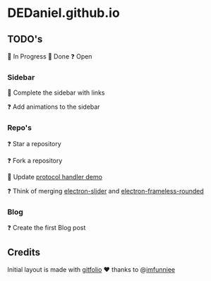 # DEDaniel.github.io

## TODO's
:construction: In Progress
:checkered_flag: Done
:question: Open

### Sidebar
:construction: Complete the sidebar with links

:question: Add animations to the sidebar 

### Repo's
:question: Star a repository

:question: Fork a repository

:construction: Update [protocol handler demo](https://github.com/DEDaniel/electron-tel-protocol-handler)

:question: Think of merging [electron-slider](https://github.com/DEDaniel/electron-slider) and [electron-frameless-rounded](https://github.com/DEDaniel/electron-frameless-rounded)


### Blog
:question: Create the first Blog post




## Credits
Initial layout is made with [gitfolio](https://github.com/imfunniee/gitfolio) :heart: thanks to @[imfunniee](https://github.com/imfunniee)
